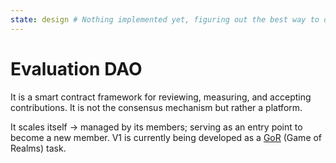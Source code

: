 ```yaml
---
state: design # Nothing implemented yet, figuring out the best way to do it.
---
```


# Evaluation DAO

It is a smart contract framework for reviewing, measuring, and accepting contributions. It is not the consensus mechanism but rather a platform.

It scales itself -> managed by its members; serving as an entry point to become a new member.
V1 is currently being developed as a [GoR](.) (Game of Realms) task.